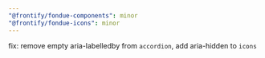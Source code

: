 ```yaml
---
"@frontify/fondue-components": minor
"@frontify/fondue-icons": minor
---
```


fix: remove empty aria-labelledby from `accordion`, add aria-hidden to `icons`
